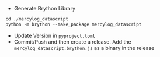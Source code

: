 * Generate Brython Library
```python
cd ./mercylog_datascript
python -m brython --make_package mercylog_datascript
```

* Update Version in `pyproject.toml`
* Commit/Push and then create a release. Add the `mercylog_datascript.brython.js` as a binary in the release